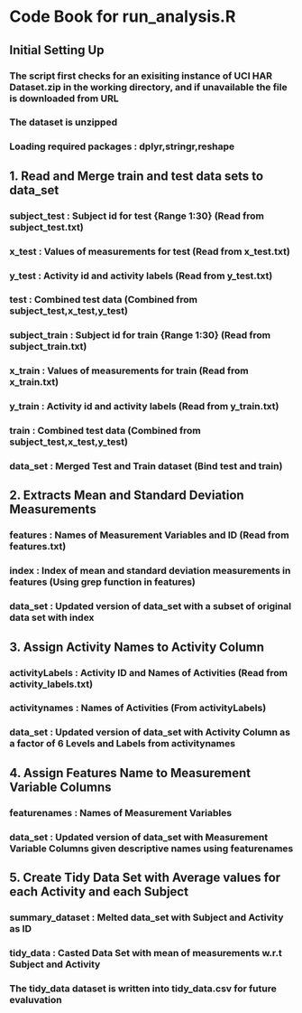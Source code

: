 # Code Book for run_analysis.R

## Initial Setting Up
### The script first checks for an exisiting instance of UCI HAR Dataset.zip in the working directory, and if unavailable the file is downloaded from URL
### The dataset is unzipped
### Loading required packages : dplyr,stringr,reshape

## 1. Read and Merge train and test data sets to data_set
 
   ### subject_test : Subject id for test {Range 1:30} (Read from subject_test.txt)
   ### x_test : Values of measurements for test (Read from x_test.txt)
   ### y_test : Activity id and activity labels (Read from y_test.txt)
   ### test : Combined test data (Combined from subject_test,x_test,y_test) 
 
   ### subject_train : Subject id for train {Range 1:30} (Read from subject_train.txt)
   ### x_train : Values of measurements for train (Read from x_train.txt)
   ### y_train : Activity id and activity labels (Read from y_train.txt)
   ### train : Combined test data (Combined from subject_test,x_test,y_test)
   
   ### data_set : Merged Test and Train dataset (Bind test and train)
   
## 2. Extracts Mean and Standard Deviation Measurements
   
   ### features : Names of Measurement Variables and ID (Read from features.txt)
   ### index : Index of mean and standard deviation measurements in features (Using grep function in features)
   ### data_set : Updated version of data_set with a subset of original data set with index
   
## 3. Assign Activity Names to Activity Column

  ### activityLabels : Activity ID and Names of Activities  (Read from activity_labels.txt)
  ### activitynames : Names of Activities (From activityLabels)
  ### data_set : Updated version of data_set with Activity Column as a factor of 6 Levels and Labels from activitynames
  
## 4. Assign Features Name to Measurement Variable Columns

  ### featurenames : Names of Measurement Variables
  ### data_set : Updated version of data_set with Measurement Variable Columns given descriptive names using featurenames

## 5. Create Tidy Data Set with Average values for each Activity and each Subject

   ### summary_dataset : Melted data_set with Subject and Activity as ID
   ### tidy_data : Casted Data Set with mean of measurements w.r.t Subject and Activity
  ### The tidy_data dataset is written into tidy_data.csv for future evaluvation

   
